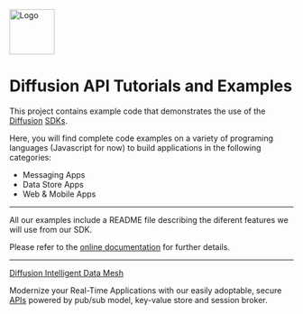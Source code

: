 <img src="https://www.pushtechnology.com/wp-content/themes/pushtechnology/img/diffusion-padding-bottom.png" height="80" title="Logo">

# Diffusion API Tutorials and Examples

This project contains example code that demonstrates the use of the [Diffusion](https://www.pushtechnology.com/product-overview) [SDKs](https://docs.pushtechnology.com/#sdks).

Here, you will find complete code examples on a variety of programing languages (Javascript for now) to build applications in the following categories:

* Messaging Apps
* Data Store Apps
* Web & Mobile Apps
------------------
 All our examples include a README file describing the diferent features we will use from our SDK.
 
 Please refer to the [online documentation](https://docs.pushtechnology.com/) for further details.
 
------------------
[Diffusion Intelligent Data Mesh](https://www.pushtechnology.com)

Modernize your Real-Time Applications with our easily adoptable,
secure [APIs](https://docs.pushtechnology.com/#sdks) powered by pub/sub model, key-value store and session broker.
